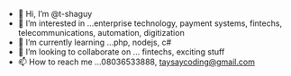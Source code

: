 - 👋 Hi, I’m @t-shaguy
- 👀 I’m interested in ...enterprise technology, payment systems, fintechs, telecommunications, automation, digitization
- 🌱 I’m currently learning ...php, nodejs, c#
- 💞️ I’m looking to collaborate on ... fintechs, exciting stuff
- 📫 How to reach me ...08036533888, taysaycoding@gmail.com

<!---
t-shaguy/t-shaguy is a ✨ special ✨ repository because its `README.md` (this file) appears on your GitHub profile.
You can click the Preview link to take a look at your changes.
--->
